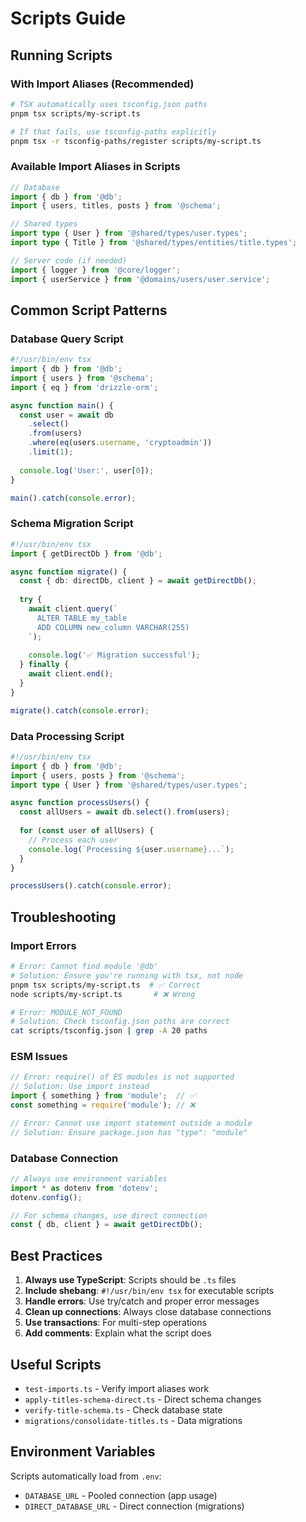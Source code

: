 # Scripts Guide

## Running Scripts

### With Import Aliases (Recommended)
```bash
# TSX automatically uses tsconfig.json paths
pnpm tsx scripts/my-script.ts

# If that fails, use tsconfig-paths explicitly
pnpm tsx -r tsconfig-paths/register scripts/my-script.ts
```

### Available Import Aliases in Scripts

```typescript
// Database
import { db } from '@db';
import { users, titles, posts } from '@schema';

// Shared types
import type { User } from '@shared/types/user.types';
import type { Title } from '@shared/types/entities/title.types';

// Server code (if needed)
import { logger } from '@core/logger';
import { userService } from '@domains/users/user.service';
```

## Common Script Patterns

### Database Query Script
```typescript
#!/usr/bin/env tsx
import { db } from '@db';
import { users } from '@schema';
import { eq } from 'drizzle-orm';

async function main() {
  const user = await db
    .select()
    .from(users)
    .where(eq(users.username, 'cryptoadmin'))
    .limit(1);
    
  console.log('User:', user[0]);
}

main().catch(console.error);
```

### Schema Migration Script
```typescript
#!/usr/bin/env tsx
import { getDirectDb } from '@db';

async function migrate() {
  const { db: directDb, client } = await getDirectDb();
  
  try {
    await client.query(`
      ALTER TABLE my_table 
      ADD COLUMN new_column VARCHAR(255)
    `);
    
    console.log('✅ Migration successful');
  } finally {
    await client.end();
  }
}

migrate().catch(console.error);
```

### Data Processing Script
```typescript
#!/usr/bin/env tsx
import { db } from '@db';
import { users, posts } from '@schema';
import type { User } from '@shared/types/user.types';

async function processUsers() {
  const allUsers = await db.select().from(users);
  
  for (const user of allUsers) {
    // Process each user
    console.log(`Processing ${user.username}...`);
  }
}

processUsers().catch(console.error);
```

## Troubleshooting

### Import Errors
```bash
# Error: Cannot find module '@db'
# Solution: Ensure you're running with tsx, not node
pnpm tsx scripts/my-script.ts  # ✅ Correct
node scripts/my-script.ts       # ❌ Wrong

# Error: MODULE_NOT_FOUND
# Solution: Check tsconfig.json paths are correct
cat scripts/tsconfig.json | grep -A 20 paths
```

### ESM Issues
```typescript
// Error: require() of ES modules is not supported
// Solution: Use import instead
import { something } from 'module';  // ✅
const something = require('module'); // ❌

// Error: Cannot use import statement outside a module
// Solution: Ensure package.json has "type": "module"
```

### Database Connection
```typescript
// Always use environment variables
import * as dotenv from 'dotenv';
dotenv.config();

// For schema changes, use direct connection
const { db, client } = await getDirectDb();
```

## Best Practices

1. **Always use TypeScript**: Scripts should be `.ts` files
2. **Include shebang**: `#!/usr/bin/env tsx` for executable scripts
3. **Handle errors**: Use try/catch and proper error messages
4. **Clean up connections**: Always close database connections
5. **Use transactions**: For multi-step operations
6. **Add comments**: Explain what the script does

## Useful Scripts

- `test-imports.ts` - Verify import aliases work
- `apply-titles-schema-direct.ts` - Direct schema changes
- `verify-title-schema.ts` - Check database state
- `migrations/consolidate-titles.ts` - Data migrations

## Environment Variables

Scripts automatically load from `.env`:
- `DATABASE_URL` - Pooled connection (app usage)
- `DIRECT_DATABASE_URL` - Direct connection (migrations)